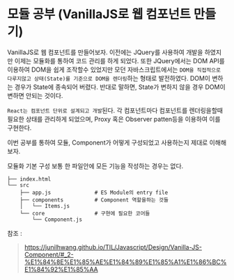 # 모듈 공부 (VanillaJS로 웹 컴포넌트 만들기)

VanillaJS로 웹 컴포넌트를 만들어보자.
이전에는 JQuery를 사용하여 개발을 하였지만 이제는 모듈화를 통하여 코드 관리를 하게 되었다.
또한 JQuery에서는 DOM API를 이용하여 DOM을 쉽게 조작할수 있었지만 모던 자바스크립트에서는 `DOM을 직접적으로 다루지않고 상태(State)를 기준으로 DOM을 렌더링`하는 형태로 발전하였다.
DOM이 변하는 경우가 State에 종속되어 버렸다. 반대로 말하면, State가 변하지 않을 경우 DOM이 변하면 안되는 것이다.

`React는 컴포넌트 단위로 설계되고 개발`된다.
각 컴포넌트마다 컴포넌트를 렌더링을할때  필요한 상태를 관리하게 되었으며, Proxy 혹은 Observer patten등을 이용하여 이를 구현한다.

이번 공부를 통하여 모듈, Component가 어떻게 구성되었고 사용하는지 제대로 이해해보자.

모듈화 기본 구성
보통 한 파일안에 모든 기능을 작성하는 경우는 없다.
```
├── index.html
└── src
    ├── app.js              # ES Module의 entry file
    ├── components          # Component 역할을하는 것들
    │   └── Items.js
    └── core                # 구현에 필요한 코어들
        └── Component.js
```

참조 :

> https://junilhwang.github.io/TIL/Javascript/Design/Vanilla-JS-Component/#_2-%E1%84%8E%E1%85%AE%E1%84%89%E1%85%A1%E1%86%BC%E1%84%92%E1%85%AA